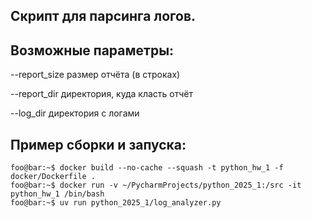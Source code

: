 

## Скрипт для парсинга логов.


## Возможные параметры:

--report_size размер отчёта (в строках)

--report_dir директория, куда класть отчёт

--log_dir директория с логами


## Пример сборки и запуска:

```console
foo@bar:~$ docker build --no-cache --squash -t python_hw_1 -f docker/Dockerfile .
foo@bar:~$ docker run -v ~/PycharmProjects/python_2025_1:/src -it python_hw_1 /bin/bash
foo@bar:~$ uv run python_2025_1/log_analyzer.py
```
